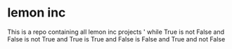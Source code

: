 # lemon inc
This is a repo containing all lemon inc projects
' while True is not False and False is not True and True is True and False is False and True and not False